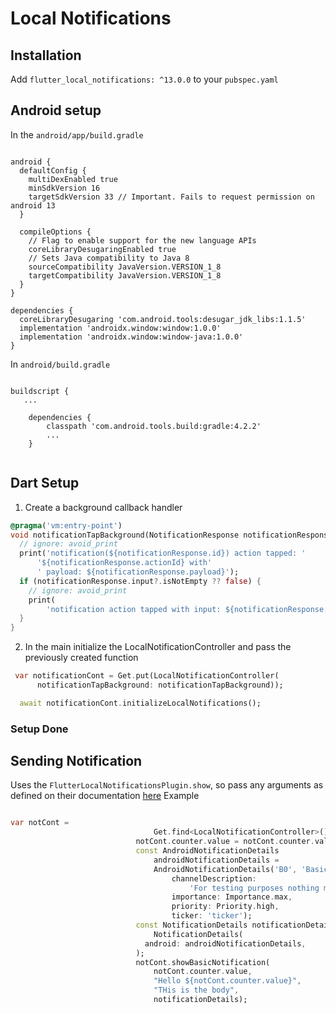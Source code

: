 # Local Notifications

## Installation

Add `flutter_local_notifications: ^13.0.0` to your `pubspec.yaml`

## Android setup

In the `android/app/build.gradle`

```config

android {
  defaultConfig {
    multiDexEnabled true
    minSdkVersion 16
    targetSdkVersion 33 // Important. Fails to request permission on android 13
  }

  compileOptions {
    // Flag to enable support for the new language APIs
    coreLibraryDesugaringEnabled true
    // Sets Java compatibility to Java 8
    sourceCompatibility JavaVersion.VERSION_1_8
    targetCompatibility JavaVersion.VERSION_1_8
  }
}

dependencies {
  coreLibraryDesugaring 'com.android.tools:desugar_jdk_libs:1.1.5'
  implementation 'androidx.window:window:1.0.0'
  implementation 'androidx.window:window-java:1.0.0'
}
```

In  `android/build.gradle`

```config

buildscript {
   ...

    dependencies {
        classpath 'com.android.tools.build:gradle:4.2.2'
        ...
    }


```

## Dart Setup

1. Create a background callback handler

```dart
@pragma('vm:entry-point')
void notificationTapBackground(NotificationResponse notificationResponse) {
  // ignore: avoid_print
  print('notification(${notificationResponse.id}) action tapped: '
      '${notificationResponse.actionId} with'
      ' payload: ${notificationResponse.payload}');
  if (notificationResponse.input?.isNotEmpty ?? false) {
    // ignore: avoid_print
    print(
        'notification action tapped with input: ${notificationResponse.input}');
  }
}
```

2. In the main initialize the LocalNotificationController and pass the previously created function

```dart
 var notificationCont = Get.put(LocalNotificationController(
      notificationTapBackground: notificationTapBackground));

  await notificationCont.initializeLocalNotifications();

```

### Setup Done

## Sending Notification

Uses the `FlutterLocalNotificationsPlugin.show`, so pass any arguments as defined on their documentation [here](https://pub.dev/packages/flutter_local_notifications)
Example

```dart

var notCont =
                                Get.find<LocalNotificationController>();
                            notCont.counter.value = notCont.counter.value + 1;
                            const AndroidNotificationDetails
                                androidNotificationDetails =
                                AndroidNotificationDetails('B0', 'Basic',
                                    channelDescription:
                                        'For testing purposes nothing more',
                                    importance: Importance.max,
                                    priority: Priority.high,
                                    ticker: 'ticker');
                            const NotificationDetails notificationDetails =
                                NotificationDetails(
                              android: androidNotificationDetails,
                            );
                            notCont.showBasicNotification(
                                notCont.counter.value,
                                "Hello ${notCont.counter.value}",
                                "THis is the body",
                                notificationDetails);
```
